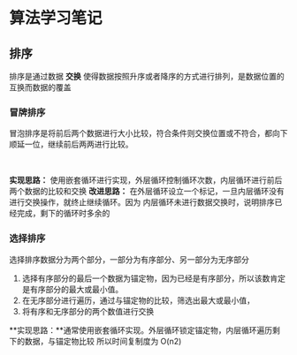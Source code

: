 # 算法学习笔记

## 排序

排序是通过数据 **交换** 使得数据按照升序或者降序的方式进行排列，是数据位置的互换而数据的覆盖

### 冒牌排序

冒泡排序是将前后两个数据进行大小比较，符合条件则交换位置或不符合，都向下顺延一位，继续前后两两进行比较。

<br>

**实现思路：** 使用嵌套循环进行实现，外层循环控制循环次数，内层循环进行前后两个数据的比较和交换
**改进思路：** 在外层循环设立一个标记，一旦内层循环没有进行交换操作，就终止继续循环。因为
内层循环未进行数据交换时，说明排序已经完成，剩下的循环时多余的

### 选择排序

选择排序数据分为两个部分，一部分为有序部分、另一部分为无序部分

1. 选择有序部分的最后一个数据为锚定物，因为已经是有序部分，所以该数肯定是有序部分的最大或最小值。
2. 在无序部分进行遍历，通过与锚定物的比较，筛选出最大或最小值，
3. 将有序和无序部分的两个数值进行交换

**实现思路：**通常使用嵌套循环实现。外层循环锁定锚定物，内层循环遍历剩下的数据，与锚定物比较
所以时间复制度为 O(n2)

